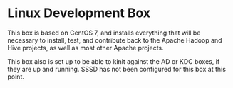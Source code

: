 # Linux Development Box
This box is based on CentOS 7, and installs everything that will be necessary to install, test, and contribute back to the Apache Hadoop and Hive projects, as well as most other Apache projects. 

This box also is set up to be able to kinit against the AD or KDC boxes, if they are up and running. SSSD has not been configured for this box at this point.